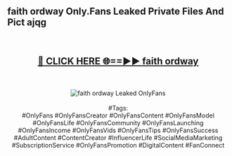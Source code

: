 <h2>faith ordway Only.Fans Leaked Private Files And Pict ajqg</h2>
<br>
<div align="center">
<h2><a href="https://mediafiles.top/faith_ordway" rel="nofollow">🔴 CLICK HERE 🌐==►► faith ordway</a></h2>
<br>
<br>
<a href="https://mediafiles.top/faith_ordway" rel="nofollow" data-target="animated-image.originalLink"><img src="https://i.ibb.co.com/WyWwxjT/player-gif2.gif" alt="faith ordway Leaked OnlyFans" style="max-width: 100%; display: inline-block;" data-target="animated-image.originalImage"></a>
<br><br>
#Tags:
<br>
#OnlyFans #OnlyFansCreator #OnlyFansContent #OnlyFansModel #OnlyFansLife #OnlyFansCommunity #OnlyFansLaunching #OnlyFansIncome #OnlyFansVids #OnlyFansTips #OnlyFansSuccess #AdultContent #ContentCreator #InfluencerLife #SocialMediaMarketing #SubscriptionService #OnlyFansPromotion #DigitalContent #FanConnect
</div>
<br>